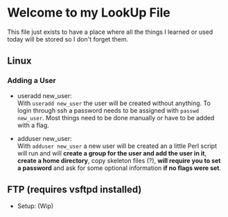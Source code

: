 # Welcome to my LookUp File

This file just exists to have a place where all the things I learned or used today will be stored so I don't forget them.

## Linux

### Adding a User

- useradd new_user: <br>
    With ```useradd new_user``` the user will be created without anything. To login through ssh a password needs to be assigned with ```passwd new_user```. Most things need to be done manually or have to be added with a flag.

- adduser new_user: <br>
    With ```adduser new_user``` a new user will be created an a little Perl script will run and will __create a group for the user and add the user in it__, __create a home directory__, copy skeleton files (?), __will require you to set a password__ and ask for some optional information __if no flags were set__.

## FTP (requires vsftpd installed)

- Setup: (Wip)

##
